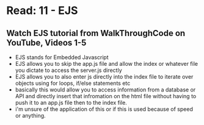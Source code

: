 # Read: 11 - EJS
## Watch EJS tutorial from WalkThroughCode on YouTube, Videos 1-5
* EJS stands for Embedded Javascript
* EJS allows you to skip the app.js file and allow the index or whatever file you dictate to access the server.js directly
* EJS allows you to also enter js directly into the index file to iterate over objects using for loops, if/else statements etc
* basically this would allow you to access information from a database or API and directly insert that infromation on the html file without having to push it to an app.js file then to the index file.
* i'm unsure of the application of this or if this is used because of speed or anything.